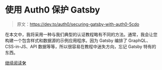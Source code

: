 # 使用 Auth0 保护 Gatsby

> 原文：<https://dev.to/auth0/securing-gatsby-with-auth0-5cdo>

在本文中，我将采用一种与我们典型的认证教程略有不同的方法。通常，我会让您构建一个包含样式和数据源的示例应用程序。因为 Gatsby 编排了 GraphQL、CSS-in-JS、API 数据等等，所以很容易在教程中迷失方向，忘记 Gatsby 特有的东西。

[继续阅读🛠](https://auth0.com/blog/securing-gatsby-with-auth0/?utm_source=dev&utm_medium=sc&utm_campaign=securinggatsby_auth0)